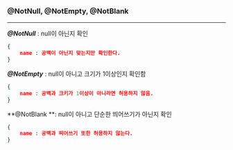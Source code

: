 ### @NotNull, @NotEmpty, @NotBlank 

*********

***@NotNull*** : null이 아닌지 확인

```json
{
    name : 공백이 아닌지 맞는지만 확인한다.
}
```

***@NotEmpty*** : null이 아니고 크기가 1이상인지 확인함

```json
{
    name : 공백과 크키가 1이상이 아니라면 허용하지 않음.
}
```

**@NotBlank **: null이 아니고 단순한 띄어쓰기가 아닌지 확인

```json
{
    name : 공백과 띄어쓰기 또한 허용하지 않는다.
}
```

